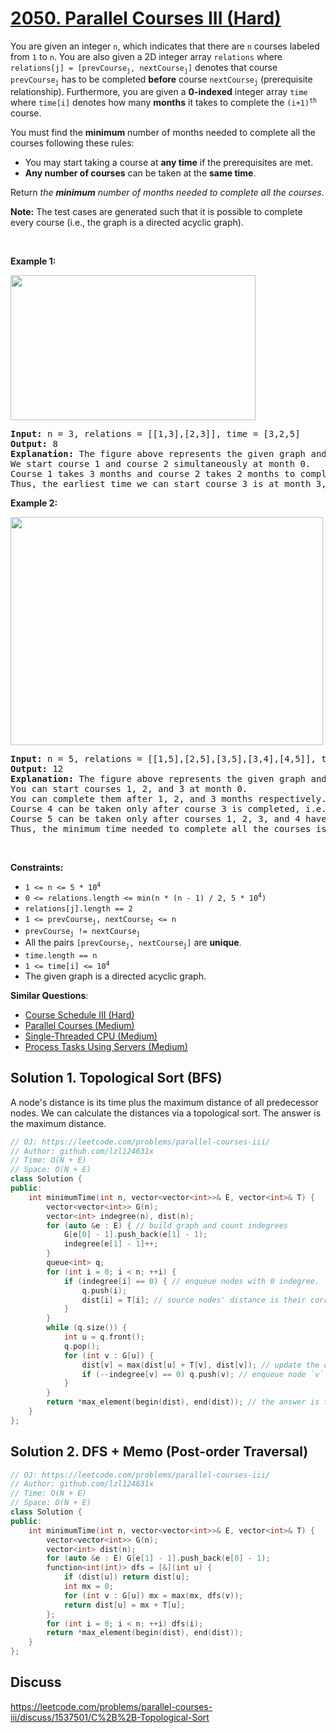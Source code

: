 # [2050. Parallel Courses III (Hard)](https://leetcode.com/problems/parallel-courses-iii/)

<p>You are given an integer <code>n</code>, which indicates that there are <code>n</code> courses labeled from <code>1</code> to <code>n</code>. You are also given a 2D integer array <code>relations</code> where <code>relations[j] = [prevCourse<sub>j</sub>, nextCourse<sub>j</sub>]</code> denotes that course <code>prevCourse<sub>j</sub></code> has to be completed <strong>before</strong> course <code>nextCourse<sub>j</sub></code> (prerequisite relationship). Furthermore, you are given a <strong>0-indexed</strong> integer array <code>time</code> where <code>time[i]</code> denotes how many <strong>months</strong> it takes to complete the <code>(i+1)<sup>th</sup></code> course.</p>

<p>You must find the <strong>minimum</strong> number of months needed to complete all the courses following these rules:</p>

<ul>
	<li>You may start taking a course at <strong>any time</strong> if the prerequisites are met.</li>
	<li><strong>Any number of courses</strong> can be taken at the <strong>same time</strong>.</li>
</ul>

<p>Return <em>the <strong>minimum</strong> number of months needed to complete all the courses</em>.</p>

<p><strong>Note:</strong> The test cases are generated such that it is possible to complete every course (i.e., the graph is a directed acyclic graph).</p>

<p>&nbsp;</p>
<p><strong>Example 1:</strong></p>
<strong><img alt="" src="https://assets.leetcode.com/uploads/2021/10/07/ex1.png" style="width: 392px; height: 232px;"></strong>

<pre><strong>Input:</strong> n = 3, relations = [[1,3],[2,3]], time = [3,2,5]
<strong>Output:</strong> 8
<strong>Explanation:</strong> The figure above represents the given graph and the time required to complete each course. 
We start course 1 and course 2 simultaneously at month 0.
Course 1 takes 3 months and course 2 takes 2 months to complete respectively.
Thus, the earliest time we can start course 3 is at month 3, and the total time required is 3 + 5 = 8 months.
</pre>

<p><strong>Example 2:</strong></p>
<strong><img alt="" src="https://assets.leetcode.com/uploads/2021/10/07/ex2.png" style="width: 500px; height: 365px;"></strong>

<pre><strong>Input:</strong> n = 5, relations = [[1,5],[2,5],[3,5],[3,4],[4,5]], time = [1,2,3,4,5]
<strong>Output:</strong> 12
<strong>Explanation:</strong> The figure above represents the given graph and the time required to complete each course.
You can start courses 1, 2, and 3 at month 0.
You can complete them after 1, 2, and 3 months respectively.
Course 4 can be taken only after course 3 is completed, i.e., after 3 months. It is completed after 3 + 4 = 7 months.
Course 5 can be taken only after courses 1, 2, 3, and 4 have been completed, i.e., after max(1,2,3,7) = 7 months.
Thus, the minimum time needed to complete all the courses is 7 + 5 = 12 months.
</pre>

<p>&nbsp;</p>
<p><strong>Constraints:</strong></p>

<ul>
	<li><code>1 &lt;= n &lt;= 5 * 10<sup>4</sup></code></li>
	<li><code>0 &lt;= relations.length &lt;= min(n * (n - 1) / 2, 5 * 10<sup>4</sup>)</code></li>
	<li><code>relations[j].length == 2</code></li>
	<li><code>1 &lt;= prevCourse<sub>j</sub>, nextCourse<sub>j</sub> &lt;= n</code></li>
	<li><code>prevCourse<sub>j</sub> != nextCourse<sub>j</sub></code></li>
	<li>All the pairs <code>[prevCourse<sub>j</sub>, nextCourse<sub>j</sub>]</code> are <strong>unique</strong>.</li>
	<li><code>time.length == n</code></li>
	<li><code>1 &lt;= time[i] &lt;= 10<sup>4</sup></code></li>
	<li>The given graph is a directed acyclic graph.</li>
</ul>


**Similar Questions**:
* [Course Schedule III (Hard)](https://leetcode.com/problems/course-schedule-iii/)
* [Parallel Courses (Medium)](https://leetcode.com/problems/parallel-courses/)
* [Single-Threaded CPU (Medium)](https://leetcode.com/problems/single-threaded-cpu/)
* [Process Tasks Using Servers (Medium)](https://leetcode.com/problems/process-tasks-using-servers/)

## Solution 1. Topological Sort (BFS)

A node's distance is its time plus the maximum distance of all predecessor nodes. We can calculate the distances via a topological sort. The answer is the maximum distance.

```cpp
// OJ: https://leetcode.com/problems/parallel-courses-iii/
// Author: github.com/lzl124631x
// Time: O(N + E)
// Space: O(N + E)
class Solution {
public:
    int minimumTime(int n, vector<vector<int>>& E, vector<int>& T) {
        vector<vector<int>> G(n);
        vector<int> indegree(n), dist(n);
        for (auto &e : E) { // build graph and count indegrees
            G[e[0] - 1].push_back(e[1] - 1);
            indegree[e[1] - 1]++;
        }
        queue<int> q;
        for (int i = 0; i < n; ++i) {
            if (indegree[i] == 0) { // enqueue nodes with 0 indegree.
                q.push(i);
                dist[i] = T[i]; // source nodes' distance is their corresponding time
            } 
        }
        while (q.size()) {
            int u = q.front();
            q.pop();
            for (int v : G[u]) {
                dist[v] = max(dist[u] + T[v], dist[v]); // update the distance of node `v` using the maximum distance of predecessor nodes.
                if (--indegree[v] == 0) q.push(v); // enqueue node `v` when its indegree drops to 0
            }
        }
        return *max_element(begin(dist), end(dist)); // the answer is the maximum distance.
    }
};
```

## Solution 2. DFS + Memo (Post-order Traversal)

```cpp
// OJ: https://leetcode.com/problems/parallel-courses-iii/
// Author: github.com/lzl124631x
// Time: O(N + E)
// Space: O(N + E)
class Solution {
public:
    int minimumTime(int n, vector<vector<int>>& E, vector<int>& T) {
        vector<vector<int>> G(n);
        vector<int> dist(n);
        for (auto &e : E) G[e[1] - 1].push_back(e[0] - 1);
        function<int(int)> dfs = [&](int u) {
            if (dist[u]) return dist[u];
            int mx = 0;
            for (int v : G[u]) mx = max(mx, dfs(v));
            return dist[u] = mx + T[u];
        };
        for (int i = 0; i < n; ++i) dfs(i);
        return *max_element(begin(dist), end(dist));
    }
};
```

## Discuss

https://leetcode.com/problems/parallel-courses-iii/discuss/1537501/C%2B%2B-Topological-Sort